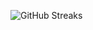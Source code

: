 ![GitHub Streaks](https://github-streaks-mqc9.onrender.com/streak/happilli/image?theme=midnight&cache_bust=1743378064&lang=ja)
